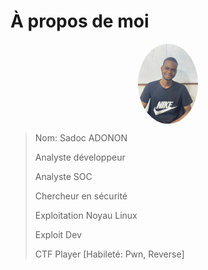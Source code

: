 # À propos de moi


<!--more-->

<img src="me.png" alt="Me" style="width:96px; border-radius: 50%; 50%; justify-content: center; display: block;margin-left: auto;margin-right: auto;"/>

>Nom: Sadoc ADONON
>
>Analyste développeur
>
>Analyste SOC
>
>Chercheur en sécurité
>
>Exploitation Noyau Linux
>
>Exploit Dev
>
>CTF Player [Habileté: Pwn, Reverse]

